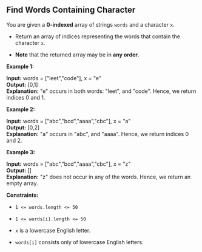 ## Find Words Containing Character

You are given a __0-indexed__ array of strings ```words``` and a character ```x```.

- Return an array of indices representing the words that contain the character ```x```.

- __Note__ that the returned array may be in __any order__.

 

**Example 1:**

**Input:** words = ["leet","code"], x = "e"       <br>
**Output:** [0,1]                                 <br>
**Explanation:** "e" occurs in both words: "leet", and "code". Hence, we return indices 0 and 1.

**Example 2:**

**Input:** words = ["abc","bcd","aaaa","cbc"], x = "a" <br>
**Output:** [0,2]                                      <br>
**Explanation:** "a" occurs in "abc", and "aaaa". Hence, we return indices 0 and 2.

**Example 3:**

**Input:** words = ["abc","bcd","aaaa","cbc"], x = "z" <Br>
**Output:** []                                         <br>
**Explanation:** "z" does not occur in any of the words. Hence, we return an empty array.


**Constraints:**

- ```1 <= words.length <= 50```

- ```1 <= words[i].length <= 50```

- ```x``` is a lowercase English letter.

- ```words[i]``` consists only of lowercase English letters.
